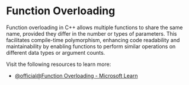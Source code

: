 # Function Overloading

Function overloading in C++ allows multiple functions to share the same name, provided they differ in the number or types of parameters. This facilitates compile-time polymorphism, enhancing code readability and maintainability by enabling functions to perform similar operations on different data types or argument counts.

Visit the following resources to learn more:

- [@official@Function Overloading - Microsoft Learn](https://learn.microsoft.com/en-us/cpp/cpp/function-overloading)

